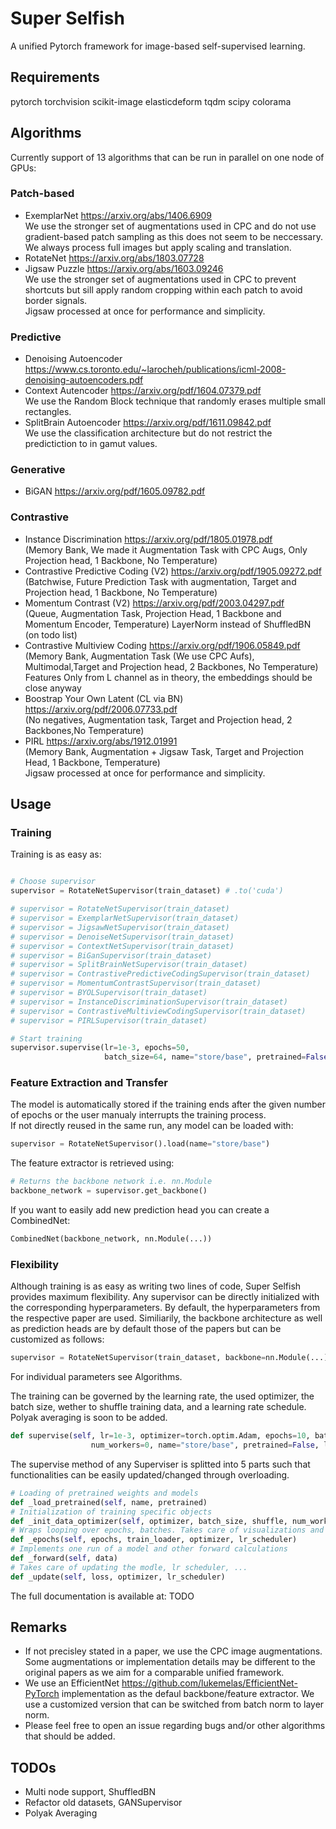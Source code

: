 # Super Selfish
A unified Pytorch framework for image-based self-supervised learning.
## Requirements
pytorch torchvision
scikit-image
elasticdeform
tqdm
scipy
colorama

## Algorithms
Currently support of 13 algorithms that can be run in parallel on one node of GPUs:
### Patch-based
- ExemplarNet https://arxiv.org/abs/1406.6909  
  We use the stronger set of augmentations used in CPC and do not use gradient-based patch sampling as this does not seem to be neccessary.
  We always process full images but apply scaling and translation.
- RotateNet https://arxiv.org/abs/1803.07728 
- Jigsaw Puzzle https://arxiv.org/abs/1603.09246  
  We use the stronger set of augmentations used in CPC to prevent shortcuts but sill apply random cropping within each patch to avoid border signals.    
  Jigsaw processed at once for performance and simplicity.
### Predictive
- Denoising Autoencoder https://www.cs.toronto.edu/~larocheh/publications/icml-2008-denoising-autoencoders.pdf
- Context Autencoder https://arxiv.org/pdf/1604.07379.pdf  
  We use the Random Block technique that randomly erases multiple small rectangles.
- SplitBrain Autoencoder https://arxiv.org/pdf/1611.09842.pdf  
  We use the classification architecture but do not restrict the predictiction to in gamut values.
### Generative
- BiGAN https://arxiv.org/pdf/1605.09782.pdf
### Contrastive
- Instance Discrimination https://arxiv.org/pdf/1805.01978.pdf  
  (Memory Bank, We made it Augmentation Task with CPC Augs, Only Projection head, 1 Backbone, No Temperature)
- Contrastive Predictive Coding (V2) https://arxiv.org/pdf/1905.09272.pdf  
  (Batchwise, Future Prediction Task with augmentation, Target and Projection head, 1 Backbone, No Temperature)
- Momentum Contrast (V2) https://arxiv.org/pdf/2003.04297.pdf  
  (Queue, Augmentation Task, Projection Head, 1 Backbone and Momentum Encoder, Temperature)
  LayerNorm instead of ShuffledBN (on todo list)
- Contrastive Multiview Coding https://arxiv.org/pdf/1906.05849.pdf  
  (Memory Bank, Augmentation Task (We use CPC Aufs), Multimodal,Target and Projection head, 2 Backbones, No Temperature)
  Features Only from L channel as in theory, the embeddings should be close anyway
- Boostrap Your Own Latent (CL via BN) https://arxiv.org/pdf/2006.07733.pdf  
  (No negatives, Augmentation task, Target and Projection head, 2 Backbones,No Temperature)
- PIRL https://arxiv.org/abs/1912.01991  
  (Memory Bank, Augmentation + Jigsaw Task, Target and Projection Head, 1 Backbone, Temperature)  
  Jigsaw processed at once for performance and simplicity.

## Usage
### Training
Training is as easy as:
```python

# Choose supervisor
supervisor = RotateNetSupervisor(train_dataset) # .to('cuda')

# supervisor = RotateNetSupervisor(train_dataset)
# supervisor = ExemplarNetSupervisor(train_dataset)
# supervisor = JigsawNetSupervisor(train_dataset)
# supervisor = DenoiseNetSupervisor(train_dataset)
# supervisor = ContextNetSupervisor(train_dataset)
# supervisor = BiGanSupervisor(train_dataset)
# supervisor = SplitBrainNetSupervisor(train_dataset)
# supervisor = ContrastivePredictiveCodingSupervisor(train_dataset)
# supervisor = MomentumContrastSupervisor(train_dataset)
# supervisor = BYOLSupervisor(train_dataset)
# supervisor = InstanceDiscriminationSupervisor(train_dataset)
# supervisor = ContrastiveMultiviewCodingSupervisor(train_dataset)
# supervisor = PIRLSupervisor(train_dataset)

# Start training
supervisor.supervise(lr=1e-3, epochs=50,
                     batch_size=64, name="store/base", pretrained=False)

```
### Feature Extraction and Transfer
The model is automatically stored if the training ends after the given number of epochs or the user manualy interrupts the training process.  
If not directly reused in the same run, any model can be loaded with:

```python
supervisor = RotateNetSupervisor().load(name="store/base")
```
The feature extractor is retrieved using:
```python
# Returns the backbone network i.e. nn.Module
backbone_network = supervisor.get_backbone()
```
If you want to easily add new prediction head you can create a CombinedNet:
```python
CombinedNet(backbone_network, nn.Module(...)) 
```

### Flexibility
Although training is as easy as writing two lines of code, Super Selfish provides maximum flexibility. Any supervisor can be directly initialized with the corresponding hyperparameters. By default, the hyperparameters from the respective paper are used. Similiarily, the backbone architecture as well as prediction heads are by default those of the papers but can be customized as follows:
```python
supervisor = RotateNetSupervisor(train_dataset, backbone=nn.Module(...), predictor=nn.Module(...)) # .to('cuda')
```
For individual parameters see Algorithms.  

The training can be governed by the learning rate, the used optimizer, the batch size, wether to shuffle training data, and a learning rate schedule. Polyak averaging is soon to be added.
```python
def supervise(self, lr=1e-3, optimizer=torch.optim.Adam, epochs=10, batch_size=32, shuffle=True,
                  num_workers=0, name="store/base", pretrained=False, lr_scheduler=lambda optimizer: torch.optim.lr_scheduler.StepLR(optimizer, step_size=100, gamma=1.0))
```
The supervise method of any Superviser is splitted into 5 parts such that functionalities can be easily updated/changed through overloading.
```python
# Loading of pretrained weights and models
def _load_pretrained(self, name, pretrained)
# Initialization of training specific objects
def _init_data_optimizer(self, optimizer, batch_size, shuffle, num_workers, collate_fn, lr, lr_scheduler)
# Wraps looping over epochs, batches. Takes care of visualizations and logging.
def _epochs(self, epochs, train_loader, optimizer, lr_scheduler)
# Implements one run of a model and other forward calculations
def _forward(self, data)
# Takes care of updating the modle, lr scheduler, ...
def _update(self, loss, optimizer, lr_scheduler)
```
The full documentation is available at: TODO

## Remarks
- If not precisley stated in a paper, we use the CPC image augmentations. Some augmentations or implementation details may be different to the original papers as we aim for a comparable unified framework.
- We use an EfficientNet https://github.com/lukemelas/EfficientNet-PyTorch implementation as the defaul backbone/feature extractor. We use a customized version that can be switched from batch norm to layer norm.
- Please feel free to open an issue regarding bugs and/or other algorithms that should be added.

## TODOs
- Multi node support, ShuffledBN
- Refactor old datasets, GANSupervisor
- Polyak Averaging
